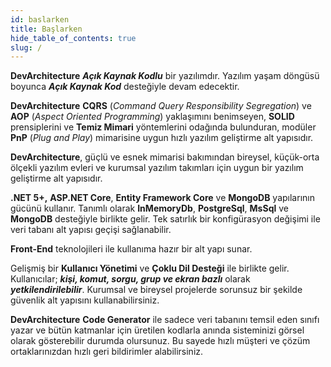```yaml
---
id: baslarken
title: Başlarken
hide_table_of_contents: true
slug: /
---
```


**DevArchitecture** ***Açık Kaynak Kodlu*** bir yazılımdır. Yazılım yaşam
döngüsü boyunca ***Açık Kaynak Kod*** desteğiyle devam edecektir.

**DevArchitecture** **CQRS** (*Command Query Responsibility Segregation*)
ve **AOP** (*Aspect Oriented Programming*) yaklaşımını benimseyen,
**SOLID** prensiplerini ve **Temiz Mimari** yöntemlerini odağında
bulunduran, modüler **PnP** (*Plug and Play*) mimarisine uygun hızlı
yazılım geliştirme alt yapısıdır.

**DevArchitecture**, güçlü ve esnek mimarisi bakımından bireysel,
küçük-orta ölçekli yazılım evleri ve kurumsal yazılım takımları için
uygun bir yazılım geliştirme alt yapısıdır.

**.NET 5+,** **ASP.NET Core**, **Entity Framework Core** ve
**MongoDB** yapılarının gücünü kullanır. Tanımlı olarak **InMemoryDb**,
**PostgreSql**, **MsSql** ve **MongoDB** desteğiyle birlikte gelir. Tek satırlık
bir konfigürasyon değişimi ile veri tabanı alt yapısı geçişi
sağlanabilir.

**Front-End** teknolojileri ile kullanıma hazır bir alt yapı sunar.

Gelişmiş bir **Kullanıcı Yönetimi** ve **Çoklu Dil Desteği** ile
birlikte gelir. Kullanıcılar; ***kişi, komut, sorgu, grup ve ekran bazlı***
olarak ***yetkilendirilebilir***. Kurumsal ve bireysel projelerde sorunsuz bir
şekilde güvenlik alt yapısını kullanabilirsiniz.

**DevArchitecture** **Code Generator** ile sadece veri tabanını temsil
eden sınıfı yazar ve bütün katmanlar için üretilen kodlarla anında
sisteminizi görsel olarak gösterebilir durumda olursunuz. Bu sayede hızlı müşteri ve çözüm ortaklarınızdan hızlı geri bildirimler alabilirsiniz.